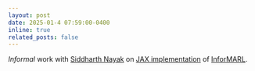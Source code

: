 ```yaml
---
layout: post
date: 2025-01-4 07:59:00-0400
inline: true
related_posts: false
---
```


_Informal_ work with [Siddharth Nayak](https://nsidn98.github.io/) on [JAX implementation](https://github.com/jselvaraaj/JaxInforMARL) of [InforMARL](https://nsidn98.github.io/InforMARL/).